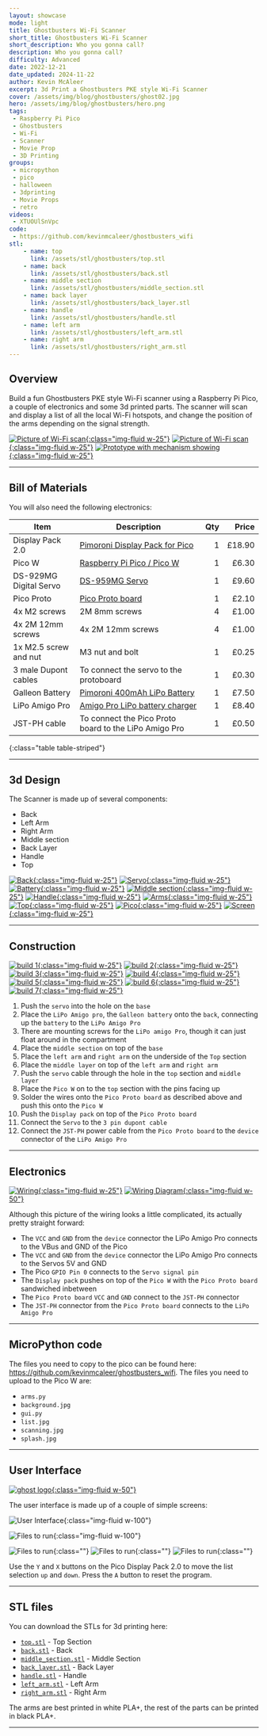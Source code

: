 ```yaml
---
layout: showcase
mode: light
title: Ghostbusters Wi-Fi Scanner
short_title: Ghostbusters Wi-Fi Scanner
short_description: Who you gonna call?
description: Who you gonna call?
difficulty: Advanced
date: 2022-12-21
date_updated: 2024-11-22
author: Kevin McAleer
excerpt: 3d Print a Ghostbusters PKE style Wi-Fi Scanner
cover: /assets/img/blog/ghostbusters/ghost02.jpg
hero: /assets/img/blog/ghostbusters/hero.png
tags:
 - Raspberry Pi Pico
 - Ghostbusters
 - Wi-Fi
 - Scanner
 - Movie Prop
 - 3D Printing
groups:
 - micropython
 - pico
 - halloween
 - 3dprinting
 - Movie Props 
 - retro
videos:
 - XTUOUlSnVpc
code:
 - https://github.com/kevinmcaleer/ghostbusters_wifi
stl:
    - name: top
      link: /assets/stl/ghostbusters/top.stl
    - name: back
      link: /assets/stl/ghostbusters/back.stl
    - name: middle section
      link: /assets/stl/ghostbusters/middle_section.stl
    - name: back layer 
      link: /assets/stl/ghostbusters/back_layer.stl
    - name: handle
      link: /assets/stl/ghostbusters/handle.stl
    - name: left arm
      link: /assets/stl/ghostbusters/left_arm.stl
    - name: right arm
      link: /assets/stl/ghostbusters/right_arm.stl
---
```


## Overview

Build a fun Ghostbusters PKE style Wi-Fi scanner using a Raspberry Pi Pico, a couple of electronics and some 3d printed parts. The scanner will scan and display a list of all the local Wi-Fi hotspots, and change the position of the arms depending on the signal strength.

[![Picture of Wi-Fi scan](/assets/img/blog/ghostbusters/ghost01.jpg){:class="img-fluid w-25"}](/assets/img/blog/ghostbusters/ghost01.jpg)
[![Picture of Wi-Fi scan](/assets/img/blog/ghostbusters/ghost03.jpg){:class="img-fluid w-25"}](/assets/img/blog/ghostbusters/ghost03.jpg)
[![Prototype with mechanism showing](/assets/img/blog/ghostbusters/proto01.jpg){:class="img-fluid w-25"}](/assets/img/blog/ghostbusters/proto01.jpg)

---

## Bill of Materials

You will also need the following electronics:

Item                   | Description                                                                                                       | Qty |  Price
-----------------------|-------------------------------------------------------------------------------------------------------------------|----:|------:
Display Pack 2.0       | [Pimoroni Display Pack for Pico](https://shop.pimoroni.com/products/pico-display-pack-2-0?variant=39374122582099) |   1 | £18.90
Pico W                 | [Raspberry Pi Pico / Pico W](https://shop.pimoroni.com/products/raspberry-pi-pico-w?variant=40059369619539)          |   1 |  £6.30
DS-929MG Digital Servo | [DS-959MG Servo](https://shop.pimoroni.com/products/ds-929mg-digital-servo?variant=1015994157)                    |   1 |  £9.60
Pico Proto             | [Pico Proto board](https://shop.pimoroni.com/products/pico-proto?variant=32369530110035)                          |   1 |  £2.10
4x M2 screws           | 2M 8mm screws                                                                                                     |   4 |  £1.00
4x 2M 12mm screws      | 4x 2M 12mm screws                                                                                                 |   4 |  £1.00
1x M2.5 screw and nut  | M3 nut and bolt                                                                                                   |   1 |  £0.25
3 male Dupont cables   | To connect the servo to the protoboard                                                                            |   1 |  £0.30
Galleon Battery        | [Pimoroni 400mAh LiPo Battery](https://shop.pimoroni.com/products/galleon-400mah-battery?variant=40061068673107)  |   1 |  £7.50
LiPo Amigo Pro         | [Amigo Pro LiPo battery charger](https://shop.pimoroni.com/products/lipo-amigo?variant=39779302539347)            |   1 |  £8.40
JST-PH cable           | To connect the Pico Proto board to the LiPo Amigo Pro                                                             |   1 |  £0.50
{:class="table table-striped"}

---

## 3d Design

The Scanner is made up of several components:

* Back
* Left Arm
* Right Arm
* Middle section
* Back Layer
* Handle
* Top

[![Back](/assets/img/blog/ghostbusters/3d_01.png){:class="img-fluid w-25"}](/assets/img/blog/ghostbusters/3d_01.png)
[![Servo](/assets/img/blog/ghostbusters/3d_02.png){:class="img-fluid w-25"}](/assets/img/blog/ghostbusters/3d_02.png)
[![Battery](/assets/img/blog/ghostbusters/3d_03.png){:class="img-fluid w-25"}](/assets/img/blog/ghostbusters/3d_03.png)
[![Middle section](/assets/img/blog/ghostbusters/3d_04.png){:class="img-fluid w-25"}](/assets/img/blog/ghostbusters/3d_04.png)
[![Handle](/assets/img/blog/ghostbusters/3d_05.png){:class="img-fluid w-25"}](/assets/img/blog/ghostbusters/3d_05.png)
[![Arms](/assets/img/blog/ghostbusters/3d_06.png){:class="img-fluid w-25"}](/assets/img/blog/ghostbusters/3d_06.png)
[![Top](/assets/img/blog/ghostbusters/3d_07.png){:class="img-fluid w-25"}](/assets/img/blog/ghostbusters/3d_07.png)
[![Pico](/assets/img/blog/ghostbusters/3d_08.png){:class="img-fluid w-25"}](/assets/img/blog/ghostbusters/3d_08.png)
[![Screen](/assets/img/blog/ghostbusters/3d_09.png){:class="img-fluid w-25"}](/assets/img/blog/ghostbusters/3d_09.png)

---

## Construction

[![build 1](/assets/img/blog/ghostbusters/build01.jpg){:class="img-fluid w-25"}](/assets/img/blog/ghostbusters/build01.jpg)
[![build 2](/assets/img/blog/ghostbusters/build02.jpg){:class="img-fluid w-25"}](/assets/img/blog/ghostbusters/build02.jpg)
[![build 3](/assets/img/blog/ghostbusters/build03.jpg){:class="img-fluid w-25"}](/assets/img/blog/ghostbusters/build03.jpg)
[![build 4](/assets/img/blog/ghostbusters/build04.jpg){:class="img-fluid w-25"}](/assets/img/blog/ghostbusters/build04.jpg)
[![build 5](/assets/img/blog/ghostbusters/build05.jpg){:class="img-fluid w-25"}](/assets/img/blog/ghostbusters/build05.jpg)
[![build 6](/assets/img/blog/ghostbusters/build06.jpg){:class="img-fluid w-25"}](/assets/img/blog/ghostbusters/build06.jpg)
[![build 7](/assets/img/blog/ghostbusters/build07.jpg){:class="img-fluid w-25"}](/assets/img/blog/ghostbusters/build07.jpg)

1. Push the `servo` into the hole on the `base`
1. Place the `LiPo Amigo pro`, the `Galleon battery` onto the `back`, connecting up the `battery` to the `LiPo Amigo Pro`
1. There are mounting screws for the `LiPo amigo Pro`, though it can just float around in the compartment
1. Place the `middle section` on top of the `base`
1. Place the `left arm` and `right arm` on the underside of the `Top` section
1. Place the `middle layer` on top of the `left arm` and `right arm`
1. Push the `servo` cable through the hole in the `top` section and `middle layer`
1. Place the `Pico W` on to the `top` section with the pins facing up
1. Solder the wires onto the `Pico Proto board` as described above and push this onto the `Pico W`
1. Push the `Display pack` on top of the `Pico Proto board`
1. Connect the `Servo` to the `3 pin dupont cable`
1. Connect the `JST-PH` power cable from the `Pico Proto board` to the `device` connector of the `LiPo Amigo Pro`

---

## Electronics

[![Wiring](/assets/img/blog/ghostbusters/wiring.jpg){:class="img-fluid w-25"}](/assets/img/blog/ghostbusters/wiring.jpg)
[![Wiring Diagram](/assets/img/blog/ghostbusters/wiring_diagram.jpg){:class="img-fluid w-50"}](/assets/img/blog/ghostbusters/wiring_diagram.jpg)

Although this picture of the wiring looks a little complicated, its actually pretty straight forward:

* The `VCC` and `GND` from the `device` connector the LiPo Amigo Pro connects to the VBus and GND of the Pico
* The `VCC` and `GND` from the `device` connector the LiPo Amigo Pro connects to the Servos 5V and GND
* The Pico `GPIO Pin 0` connects to the `Servo signal pin`
* The `Display pack` pushes on top of the `Pico W` with the `Pico Proto board` sandwiched inbetween
* The `Pico Proto board` `VCC` and `GND` connect to the `JST-PH` connector
* The `JST-PH` connector from the `Pico Proto board` connects to the `LiPo Amigo Pro`

---

## MicroPython code

The files you need to copy to the pico can be found here: <https://github.com/kevinmcaleer/ghostbusters_wifi>. The files you need to upload to the Pico W are:

* `arms.py`
* `background.jpg`
* `gui.py`
* `list.jpg`
* `scanning.jpg`
* `splash.jpg`

---

## User Interface

[![ghost logo](/assets/img/blog/ghostbusters/ghost.jpg){:class="img-fluid w-50"}](/assets/img/blog/ghostbusters/ghost.jpg)

The user interface is made up of a couple of simple screens:

![User Interface](/assets/img/blog/ghostbusters/gui01.jpg){:class="img-fluid w-100"}

![Files to run](/assets/img/blog/ghostbusters/gui02.jpg){:class="img-fluid w-100"}

![Files to run](/assets/img/blog/ghostbusters/splash.jpg){:class=""}
![Files to run](/assets/img/blog/ghostbusters/scanning.jpg){:class=""}
![Files to run](/assets/img/blog/ghostbusters/background.jpg){:class=""}

Use the `Y` and `X` buttons on the Pico Display Pack 2.0 to move the list selection `up` and `down`.
Press the `A` button to reset the program.

---

## STL files

You can download the STLs for 3d printing here:

* [`top.stl`](/assets/stl/ghostbusters/top.stl) - Top Section
* [`back.stl`](/assets/stl/ghostbusters//back.stl) - Back
* [`middle_section.stl`](/assets/stl/ghostbusters/middle_section.stl) - Middle Section
* [`back_layer.stl`](/assets/stl/ghostbusters/back_layer.stl) - Back Layer
* [`handle.stl`](/assets/stl/ghostbusters/handle.stl) - Handle
* [`left_arm.stl`](/assets/stl/ghostbusters/left_arm.stl) - Left Arm
* [`right_arm.stl`](/assets/stl/ghostbusters/right_arm.stl) - Right Arm

The arms are best printed in white PLA+, the rest of the parts can be printed in black PLA+.

---
